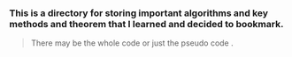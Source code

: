 ### This is a directory for storing important algorithms and key methods and theorem that I learned and decided to bookmark.

> There may be the whole code or just the pseudo code .
